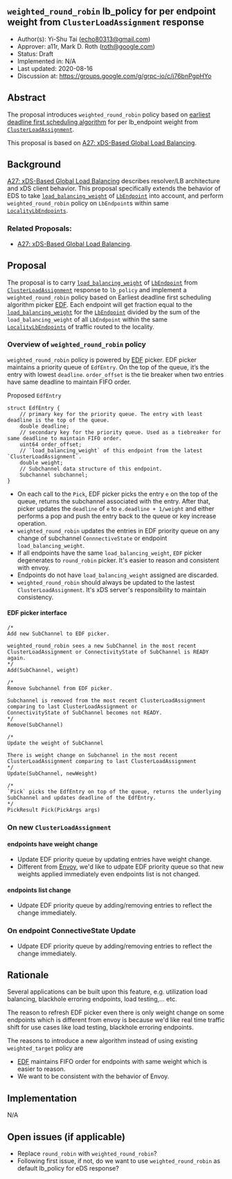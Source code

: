 `weighted_round_robin` lb_policy for per endpoint weight from `ClusterLoadAssignment` response
----
* Author(s): Yi-Shu Tai (echo80313@gmail.com)
* Approver: a11r, Mark D. Roth (roth@google.com)
* Status: Draft
* Implemented in: N/A
* Last updated: 2020-08-16
* Discussion at: https://groups.google.com/g/grpc-io/c/j76bnPgpHYo

## Abstract

The proposal introduces `weighted_round_robin` policy based on [earliest deadline first scheduling algorithm](https://en.wikipedia.org/wiki/Earliest_deadline_first_scheduling) for per lb_endpoint weight from [`ClusterLoadAssignment`](https://github.com/envoyproxy/envoy/blob/2dcf20f4baf5de71ba1d8afbd76b0681613e13f2/api/envoy/config/endpoint/v3/endpoint.proto#L34).

This proposal is based on [A27: xDS-Based Global Load Balancing](https://github.com/grpc/proposal/blob/master/A27-xds-global-load-balancing.md).

## Background

[A27: xDS-Based Global Load Balancing](https://github.com/grpc/proposal/blob/master/A27-xds-global-load-balancing.md) describes resolver/LB architecture and xDS client behavior. This proposal specifically extends the behavior of EDS to take [`load_balancing_weight`](https://github.com/envoyproxy/envoy/blob/2dcf20f4baf5de71ba1d8afbd76b0681613e13f2/api/envoy/config/endpoint/v3/endpoint_components.proto#L108) of [`LbEndpoint`](https://github.com/envoyproxy/envoy/blob/2dcf20f4baf5de71ba1d8afbd76b0681613e13f2/api/envoy/config/endpoint/v3/endpoint_components.proto#L76) into account, and perform `weighted_round_robin` policy on `LbEndpoint`s within same [`LocalityLbEndpoints`](https://github.com/envoyproxy/envoy/blob/2dcf20f4baf5de71ba1d8afbd76b0681613e13f2/api/envoy/config/endpoint/v3/endpoint_components.proto#L116).


### Related Proposals:
* [A27: xDS-Based Global Load Balancing](https://github.com/grpc/proposal/blob/master/A27-xds-global-load-balancing.md).

## Proposal

The proposal is to carry [`load_balancing_weight`](https://github.com/envoyproxy/envoy/blob/2dcf20f4baf5de71ba1d8afbd76b0681613e13f2/api/envoy/config/endpoint/v3/endpoint_components.proto#L108) of [`LbEndpoint`](https://github.com/envoyproxy/envoy/blob/2dcf20f4baf5de71ba1d8afbd76b0681613e13f2/api/envoy/config/endpoint/v3/endpoint_components.proto#L76) from [`ClusterLoadAssignment`](https://github.com/envoyproxy/envoy/blob/2dcf20f4baf5de71ba1d8afbd76b0681613e13f2/api/envoy/config/endpoint/v3/endpoint.proto#L34) response to `lb_policy` and implement a `weighted_round_robin` policy based on Earliest deadline first scheduling algorithm picker [EDF](https://en.wikipedia.org/wiki/Earliest_deadline_first_scheduling). Each endpoint will get fraction equal to the [`load_balancing_weight`](https://github.com/envoyproxy/envoy/blob/2dcf20f4baf5de71ba1d8afbd76b0681613e13f2/api/envoy/config/endpoint/v3/endpoint_components.proto#L108) for the [`LbEndpoint`](https://github.com/envoyproxy/envoy/blob/2dcf20f4baf5de71ba1d8afbd76b0681613e13f2/api/envoy/config/endpoint/v3/endpoint_components.proto#L76) divided by the sum of the `load_balancing_weight` of all `LbEndpoint` within the same [`LocalityLbEndpoints`](https://github.com/envoyproxy/envoy/blob/2dcf20f4baf5de71ba1d8afbd76b0681613e13f2/api/envoy/config/endpoint/v3/endpoint_components.proto#L116) of traffic routed to the locality.

### Overview of `weighted_round_robin` policy

`weighted_round_robin` policy is powered by [EDF](https://en.wikipedia.org/wiki/Earliest_deadline_first_scheduling) picker. EDF picker maintains a priority queue of `EdfEntry`. On the top of the queue, it’s the entry with lowest `deadline`. `order_offset` is the tie breaker when two entries have same deadline to maintain FIFO order.

Proposed `EdfEntry`
```
struct EdfEntry {
    // primary key for the priority queue. The entry with least deadline is the top of the queue.
    double deadline;
    // secondary key for the priority queue. Used as a tiebreaker for same deadline to maintain FIFO order.
    uint64 order_offset;
    // `load_balancing_weight` of this endpoint from the latest `ClusterLoadAssignment`.
    double weight;
    // Subchannel data structure of this endpoint.
    Subchannel subchannel;
}
```

- On each call to the `Pick`, EDF picker picks the entry `e` on the top of the queue, returns the subchannel associated with the entry. After that, picker updates the `deadline` of `e` to `e.deadline + 1/weight` and either performs a pop and push the entry back to the queue or key increase operation.
- `weighted_round_robin` updates the entries in EDF priority queue on any change of subchannel `ConnnectiveState` or endpoint `load_balancing_weight`.
- If all endpoints have the same `load_balancing_weight`, `EDF` picker degenerates to `round_robin` picker. It's easier to reason and consistent with envoy.
- Endpoints do not have `load_balancing_weight` assigned are discarded.
- `weighted_round_robin` should always be updated to the lastest `ClusterLoadAssignment`. It's xDS server's responsibility to maintain consistency.

#### EDF picker interface
```
/*
Add new SubChannel to EDF picker.

weighted_round_robin sees a new SubChannel in the most recent ClusterLoadAssignment or ConnectivityState of SubChannel is READY again.
*/
Add(SubChannel, weight)

/*
Remove Subchannel from EDF picker.

Subchannel is removed from the most recent ClusterLoadAssignment comparing to last ClusterLoadAssignment or
ConnectivityState of SubChannel becomes not READY.
*/
Remove(SubChannel)

/*
Update the weight of SubChannel

There is weight change on Subchannel in the most recent ClusterLoadAssignment comparing to last ClusterLoadAssignment
*/
Update(SubChannel, newWeight)

/*
`Pick` picks the EdfEntry on top of the queue, returns the underlying SubChannel and updates deadline of the EdfEntry.
*/
PickResult Pick(PickArgs args)
```

### On new `ClusterLoadAssignment`

#### endpoints have weight change
- Update EDF priority queue by updating entries have weight change.
- Different from [Envoy](https://github.com/envoyproxy/envoy/blob/51551ae944c642e6fc61563cbea8653087e70f1f/source/common/upstream/load_balancer_impl.cc#L733-L737), we'd like to udpate EDF priority queue so that new weights applied immediately even endpoints list is not changed.

#### endpoints list change
- Udpate EDF priority queue by adding/removing entries to reflect the change immediately.

### On endpoint ConnectiveState Update
- Udpate EDF priority queue by adding/removing entries to reflect the change immediately.

## Rationale

Several applications can be built upon this feature, e.g. utilization load balancing, blackhole erroring endpoints, load testing,... etc.

The reason to refresh EDF picker even there is only weight change on some endpoints which is different from envoy is because we'd like real time traffic shift for use cases like load testing, blackhole erroring endpoints.

The reasons to introduce a new algorithm instead of using existing `weighted_target` policy are
- [EDF](https://en.wikipedia.org/wiki/Earliest_deadline_first_scheduling) maintains FIFO order for endpoints with same weight which is easier to reason.
- We want to be consistent with the behavior of Envoy.

## Implementation

N/A

## Open issues (if applicable)

- Replace `round_robin` with `weighted_round_robin`?
- Following first issue, if not, do we want to use `weighted_round_robin` as default lb_policy for eDS response?
